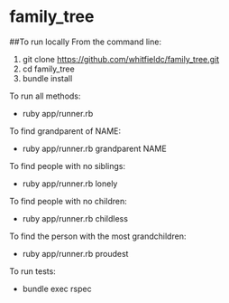 # family_tree

##To run locally
From the command line:
  1. git clone https://github.com/whitfieldc/family_tree.git
  2. cd family_tree
  3. bundle install

To run all methods:
  * ruby app/runner.rb

To find grandparent of NAME:
  * ruby app/runner.rb grandparent NAME

To find people with no siblings:
  * ruby app/runner.rb lonely

To find people with no children:
  * ruby app/runner.rb childless

To find the person with the most grandchildren:
  * ruby app/runner.rb proudest

To run tests:
  * bundle exec rspec
